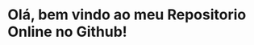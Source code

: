 <div>
     <div>
       <h1>Olá, bem vindo ao meu Repositorio Online no Github!</h1>
       <ul>
       </ul>
     </div>
 <div>
